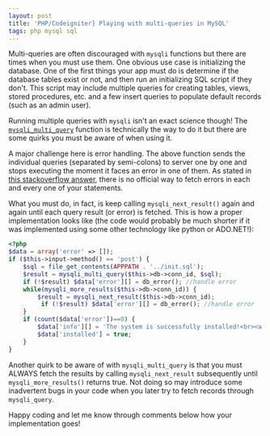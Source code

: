 ```yaml
---
layout: post
title: 'PHP/Codeigniter] Playing with multi-queries in MySQL'
tags: php mysql sql
---
```


Multi-queries are often discouraged with `mysqli` functions but there are times when you must use them. One obvious use case is initializing the database. One of the first things your app must do is determine if the database tables exist or not, and then run an initializing SQL script if they don't. This script may include multiple queries for creating tables, views, stored procedures, etc. and a few insert queries to populate default records (such as an admin user).

Running multiple queries with `mysqli` isn't an exact science though! The [`mysqli_multi_query`](https://www.php.net/manual/en/mysqli.multi-query.php) function is technically the way to do it but there are some quirks you must be aware of when using it.

A major challenge here is error handling. The above function sends the individual queries (separated by semi-colons) to server one by one and stops executing the moment it faces an error in one of them. As stated in [this stackoverflow answer](https://stackoverflow.com/a/7867175/849365), there is no official way to fetch errors in each and every one of your statements.

What you must do, in fact, is keep calling `mysqli_next_result()` again and again until each query result (or error) is fetched. This is how a proper implementation looks like (the code would probably be much shorter if it was implemented using some other technology like python or ADO.NET!):

```php
<?php
$data = array('error' => []);
if ($this->input->method() == 'post') {
	$sql = file_get_contents(APPPATH . '../init.sql');
	$result = mysqli_multi_query($this->db->conn_id, $sql);
	if (!$result) $data['error'][] = db_error(); //handle error
	while(mysqli_more_results($this->db->conn_id)) {
		$result = mysqli_next_result($this->db->conn_id);
		 if (!$result) $data['error'][] = db_error(); //handle error
	}
	if (count($data['error'])==0) {
		$data['info'][] = 'The system is successfully installed!<br><a href="/auth/login">Click here</a> to login!';
		$data['installed'] = true;
	}
}
```

Another quirk to be aware of with `mysqli_multi_query` is that you must ALWAYS fetch the results by calling `mysqli_next_result` subsequently until `mysqli_more_results()` returns true. Not doing so may introduce some inadvertent bugs in your code when you later try to fetch records through `mysqli_query`.

Happy coding and let me know through comments below how your implementation goes!